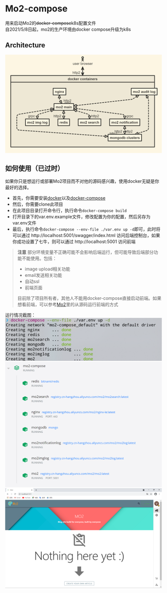 # Mo2-compose
用来启动Mo2的~~docker-compose~~k8s配置文件  
自2021/5/8日起，mo2的生产环境由docker compose升级为k8s  
## Architecture
![arch](architecture.png)

## 如何使用（已过时）
如果你只是想运行或部署Mo2项目而不对他的源码感兴趣，使用docker无疑是你最好的选择。  
- 首先，你需要安装[docker](https://docs.docker.com/engine/install/)以及[docker-compose](https://docs.docker.com/compose/install/)  
- 然后，你需要clone此项目
- 在此项目目录打开命令行，执行命令`docker-compose build`
- 打开目录下的var.env.example文件，修改配置为你的配置，然后另存为var.env文件
- 最后，执行命令`docker-compose --env-file ./var.env up -d`即可，此时将可以通过 http://localhost:5001/swagger/index.html 访问后端控制台，如果你成功设置了七牛，则可以通过 http://localhost:5001 访问前端

> **注意** 部分环境变量不正确可能不会影响后端运行，但可能导致后端部分功能不能使用。包括：
> - image upload相关功能
> - email发送相关功能
> - 自动ssl
> - 前端页面  
> 
> 目前除了项目所有者，其他人不能用docker-compose直接启动前端。如果想看前端，可以参考[Mo2](https://github.com/Monkey-Mouse/Mo2)里的从源码运行前端的方式


运行情况截图：  
![](2021-04-08-09-39-07.png)  
![](2021-04-08-09-39-37.png)  
![](2021-04-08-09-40-59.png)



